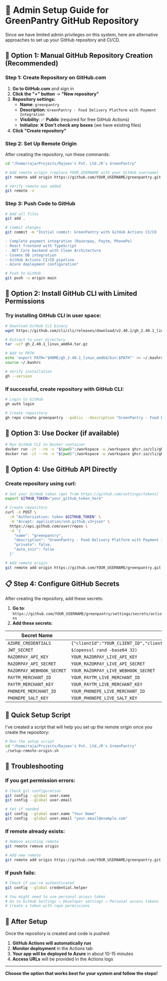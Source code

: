 # 🔐 Admin Setup Guide for GreenPantry GitHub Repository

Since we have limited admin privileges on this system, here are alternative approaches to set up your GitHub repository and CI/CD.

## 🚀 Option 1: Manual GitHub Repository Creation (Recommended)

### Step 1: Create Repository on GitHub.com

1. **Go to GitHub.com** and sign in
2. **Click the "+" button** → **"New repository"**
3. **Repository settings:**
   - **Name**: `greenpantry`
   - **Description**: `GreenPantry - Food Delivery Platform with Payment Integration`
   - **Visibility**: ✅ **Public** (required for free GitHub Actions)
   - **Initialize**: ❌ **Don't check any boxes** (we have existing files)
4. **Click "Create repository"**

### Step 2: Set Up Remote Origin

After creating the repository, run these commands:

```bash
cd "/home/raja/Projects/Rajeev's Pvt. Ltd./R's GreenPantry"

# Add remote origin (replace YOUR_USERNAME with your GitHub username)
git remote add origin https://github.com/YOUR_USERNAME/greenpantry.git

# Verify remote was added
git remote -v
```

### Step 3: Push Code to GitHub

```bash
# Add all files
git add .

# Commit changes
git commit -m "Initial commit: GreenPantry with GitHub Actions CI/CD

- Complete payment integration (Razorpay, Paytm, PhonePe)
- React frontend with TypeScript
- .NET Core backend with Clean Architecture
- Cosmos DB integration
- GitHub Actions CI/CD pipeline
- Azure deployment configuration"

# Push to GitHub
git push -u origin main
```

## 🔧 Option 2: Install GitHub CLI with Limited Permissions

### Try installing GitHub CLI in user space:

```bash
# Download GitHub CLI binary
wget https://github.com/cli/cli/releases/download/v2.40.1/gh_2.40.1_linux_amd64.tar.gz

# Extract to user directory
tar -xzf gh_2.40.1_linux_amd64.tar.gz

# Add to PATH
echo 'export PATH="$HOME/gh_2.40.1_linux_amd64/bin:$PATH"' >> ~/.bashrc
source ~/.bashrc

# Verify installation
gh --version
```

### If successful, create repository with GitHub CLI:

```bash
# Login to GitHub
gh auth login

# Create repository
gh repo create greenpantry --public --description "GreenPantry - Food Delivery Platform with Payment Integration" --source=. --remote=origin --push
```

## 🐳 Option 3: Use Docker (if available)

```bash
# Run GitHub CLI in Docker container
docker run -it --rm -v "$(pwd)":/workspace -w /workspace ghcr.io/cli/gh:latest auth login
docker run -it --rm -v "$(pwd)":/workspace -w /workspace ghcr.io/cli/gh:latest repo create greenpantry --public --source=. --remote=origin --push
```

## 🔑 Option 4: Use GitHub API Directly

### Create repository using curl:

```bash
# Set your GitHub token (get from https://github.com/settings/tokens)
export GITHUB_TOKEN="your_github_token_here"

# Create repository
curl -X POST \
  -H "Authorization: token $GITHUB_TOKEN" \
  -H "Accept: application/vnd.github.v3+json" \
  https://api.github.com/user/repos \
  -d '{
    "name": "greenpantry",
    "description": "GreenPantry - Food Delivery Platform with Payment Integration",
    "private": false,
    "auto_init": false
  }'

# Add remote origin
git remote add origin https://github.com/YOUR_USERNAME/greenpantry.git
```

## 📋 Step 4: Configure GitHub Secrets

After creating the repository, add these secrets:

1. **Go to**: `https://github.com/YOUR_USERNAME/greenpantry/settings/secrets/actions`
2. **Add these secrets:**

| Secret Name | Value |
|-------------|-------|
| `AZURE_CREDENTIALS` | `{"clientId":"YOUR_CLIENT_ID","clientSecret":"YOUR_CLIENT_SECRET","subscriptionId":"YOUR_SUBSCRIPTION_ID","tenantId":"YOUR_TENANT_ID","activeDirectoryEndpointUrl":"https://login.microsoftonline.com","resourceManagerEndpointUrl":"https://management.azure.com/","activeDirectoryGraphResourceId":"https://graph.windows.net/","sqlManagementEndpointUrl":"https://management.core.windows.net:8443/","galleryEndpointUrl":"https://gallery.azure.com/","managementEndpointUrl":"https://management.core.windows.net/"}` |
| `JWT_SECRET` | `$(openssl rand -base64 32)` |
| `RAZORPAY_API_KEY` | `YOUR_RAZORPAY_LIVE_API_KEY` |
| `RAZORPAY_API_SECRET` | `YOUR_RAZORPAY_LIVE_API_SECRET` |
| `RAZORPAY_WEBHOOK_SECRET` | `YOUR_RAZORPAY_LIVE_WEBHOOK_SECRET` |
| `PAYTM_MERCHANT_ID` | `YOUR_PAYTM_LIVE_MERCHANT_ID` |
| `PAYTM_MERCHANT_KEY` | `YOUR_PAYTM_LIVE_MERCHANT_KEY` |
| `PHONEPE_MERCHANT_ID` | `YOUR_PHONEPE_LIVE_MERCHANT_ID` |
| `PHONEPE_SALT_KEY` | `YOUR_PHONEPE_LIVE_SALT_KEY` |

## 🎯 Quick Setup Script

I've created a script that will help you set up the remote origin once you create the repository:

```bash
# Run the setup script
cd "/home/raja/Projects/Rajeev's Pvt. Ltd./R's GreenPantry"
./setup-remote-origin.sh
```

## 🚨 Troubleshooting

### If you get permission errors:
```bash
# Check git configuration
git config --global user.name
git config --global user.email

# Set if needed
git config --global user.name "Your Name"
git config --global user.email "your.email@example.com"
```

### If remote already exists:
```bash
# Remove existing remote
git remote remove origin

# Add new remote
git remote add origin https://github.com/YOUR_USERNAME/greenpantry.git
```

### If push fails:
```bash
# Check if you're authenticated
git config --global credential.helper

# You might need to use personal access token
# Go to GitHub Settings → Developer settings → Personal access tokens
# Create a token with repo permissions
```

## 🎉 After Setup

Once the repository is created and code is pushed:

1. **GitHub Actions will automatically run**
2. **Monitor deployment** in the Actions tab
3. **Your app will be deployed to Azure** in about 10-15 minutes
4. **Access URLs** will be provided in the Actions logs

---

**Choose the option that works best for your system and follow the steps!**



